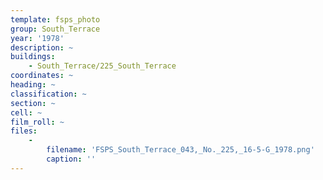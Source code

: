 ```yaml
---
template: fsps_photo
group: South_Terrace
year: '1978'
description: ~
buildings:
    - South_Terrace/225_South_Terrace
coordinates: ~
heading: ~
classification: ~
section: ~
cell: ~
film_roll: ~
files:
    -
        filename: 'FSPS_South_Terrace_043,_No._225,_16-5-G_1978.png'
        caption: ''
---
```

